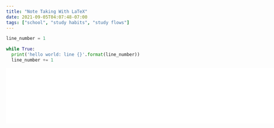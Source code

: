 ```yaml
---
title: "Note Taking With LaTeX"
date: 2021-09-05T04:07:48-07:00
tags: ["school", "study habits", "study flows"]
---
```


```python
line_number = 1

while True:
  print('hello world: line {}'.format(line_number))
  line_number += 1
```

<embed src="./pdfs/master.pdf" width="800px" />
